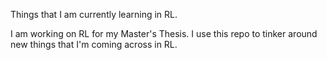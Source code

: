 Things that I am currently learning in RL. 

I am working on RL for my Master's Thesis. I use this repo to tinker around new things that I'm coming across in RL. 
